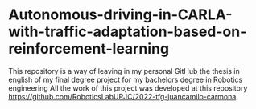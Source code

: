 # Autonomous-driving-in-CARLA-with-traffic-adaptation-based-on-reinforcement-learning
This repository is a way of leaving in my personal GitHub the thesis in english of my final degree project for my bachelors degree in Robotics engineering
All the work of this project was developed at this repository https://github.com/RoboticsLabURJC/2022-tfg-juancamilo-carmona
